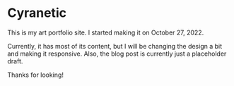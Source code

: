 # Cyranetic

This is my art portfolio site. I started making it on October 27, 2022.

Currently, it has most of its content, but I will be changing the design a bit and making it responsive. Also, the blog post is currently just a placeholder draft.

Thanks for looking!
